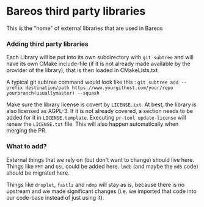 # Bareos third party libraries

This is the "home" of external libraries that are used in Bareos

### Adding third party libraries

Each Library will be put into its own subdirectory with `git subtree` and will have its own CMake include-file (if it is not already made available by the provider of the library), that is then loaded in CMakeLists.txt

A typical git subtree command would look like this : `git subtree add --prefix destination/path https://www.yourgithost.com/your/repo yourbranch(usuallymaster) --squash`

Make sure the library license is covert by `LICENSE.txt`. At best, the library is also licensed as AGPL-3. If it is not already covered, a section needs to be added for it in `LICENSE.template`.
Executing `pr-tool update-license` will renew the `LICENSE.txt` file.
This will also happen automatically when merging the PR.

### What to add?

External things that we rely on (but don't want to change) should live here. Things like `FMT` and `GSL` could be added here. 
`lmdb` (and maybe the `md5` code) should be migrated here.

Things like `droplet`, `fastlz` and `ndmp` will stay as is, because there is no upstream and we made significant changes (i.e. we imported that code into our code-base instead of just using it).
